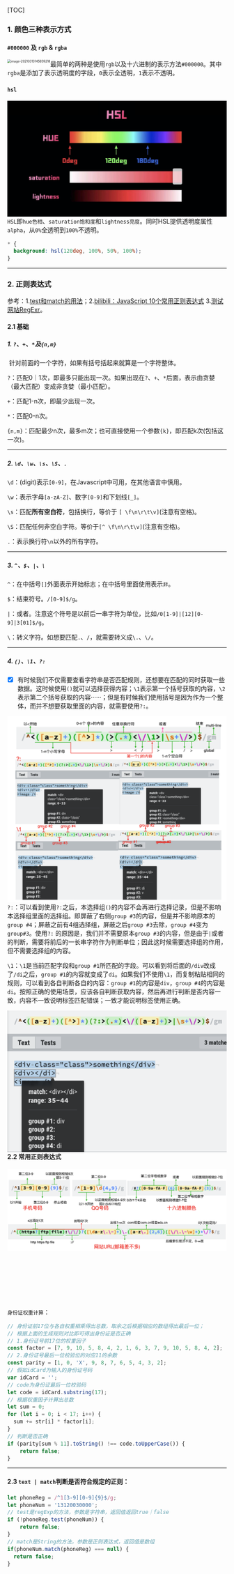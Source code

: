 [TOC]

### 1. 颜色三种表示方式

#### `#000000` 及  `rgb` & `rgba`

<img src="/Users/samstephen/Library/Mobile Documents/com~apple~CloudDocs/TyporaNotes/知识/images/rgba.png" alt="image-20210313145659218" style="zoom:50%;" align="left"/>

​	最简单的两种是使用`rgb`以及十六进制的表示方法`#000000`。其中`rgba`是添加了表示透明度的字段，`0`表示全透明，`1`表示不透明。

#### `hsl`

<img src="./images/HSL.png" alt="image-20210313144959788" style="zoom:50%;" align="left"/>

​	`HSL`即`hue色相`、`saturation饱和度`和`lightness亮度`。同时HSL提供透明度属性`alpha`，从`0%`全透明到`100%`不透明。

```css
* {
  background: hsl(120deg, 100%, 50%, 100%);
}
```

****

### 2. 正则表达式

参考：1.[test和match的用法](https://blog.csdn.net/weixin_39818813/article/details/79731542)；2.[bilibili：JavaScript 10个常用正则表达式](https://www.bilibili.com/video/BV1QK4y1K72U) 3.[测试网站RegExr](https://regexr.com)。

#### 2.1 基础

##### 1. `?`、`+`、`*`及`{n,m}`

​	针对前面的一个字符，如果有括号括起来就算是一个字符整体。

`?`：匹配0｜1次，即最多只能出现一次。如果出现在`?`、`+`、`*`后面，表示由贪婪（最大匹配）变成非贪婪（最小匹配）。

`+`：匹配1-n次，即最少出现一次。

`*`：匹配0-n次。

`{n,m}`：匹配最少n次，最多m次；也可直接使用一个参数`{k}`，即匹配k次(包括这一次)。

****

##### 2. `\d`、`\w`、`\s`、`\S`、`.`

`\d`：(digit)表示`[0-9]`，在Javascript中可用，在其他语言中慎用。

`\w`：表示字母`[a-zA-Z]`、数字`[0-9]`和下划线`[_]`。

`\s`：匹配**所有空白符**，包括换行，等价于 `[ \f\n\r\t\v]`(注意有空格)。

`\S`：匹配任何非空白字符。等价于`[^ \f\n\r\t\v]`(注意有空格)。

`.`：表示换行符`\n`以外的所有字符。

****

##### 3. `^`、`$`、`|`、`\`

`^`：在中括号`[]`外面表示开始标志；在中括号里面使用表示`非`。

`$`：结束符号。`/[0-9]$/g`。

`|`：或者。注意这个符号是以前后一串字符为单位，比如`/0[1-9]|[12][0-9]|3[01]$/g`。

`\`：转义字符。如想要匹配`.`、`/`，就需要转义成`\.`、`\/`。

****

##### 4. `()`、`\1`、`?:`

- [x] 有时候我们不仅需要查看字符串是否匹配规则，还想要在匹配的同时获取一些数据。这时候使用`()`就可以选择获得内容；`\1`表示第一个括号获取的内容，`\2`表示第二个括号获取的内容······；但是有时候我们使用括号是因为作为一个整体，而并不想要获取里面的内容，就需要使用`?:`。

<img src="./images/选择.png" alt="image-20210314175013894" style="zoom:50%;" align="left"/>

`?:`：可以看到使用`?:`之后，本选择组`()`的内容不会再进行选择记录，但是不影响本选择组里面的选择组。即屏蔽了右侧`group #3`的内容，但是并不影响原本的`group #4`；屏蔽之前有4组选择组，屏蔽之后`group #3`去除，`group #4`变为`group#3`。使用`?:` 的原因是，我们并不需要原本`group #3`的内容，但是由于`|`或者的判断，需要将前后的一长串字符作为判断单位；因此这时候需要选择组的作用，但不需要选择组的内容。

`\1`：`\1`是当前匹配字段和`group #1`所匹配的字段。可以看到将后面的`/div`改成了`/di`之后，`group #1`的内容就变成了`di`。如果我们不使用`\1`，而复制粘贴相同的规则，可以看到各自判断各自的内容：`group #1`的内容是`div`，`group #4`的内容是`di`。按照正确的使用场景，应该各自判断获取内容，然后再进行判断是否内容一致，内容不一致说明标签匹配错误；一致才能说明标签使用正确。

<img src="./images/不使用选择.png" alt="image-20210314175613767" style="zoom:50%;" align="left"/>

****

#### 2.2 常用正则表达式

<img src="./images/正则-1.png" alt="image-20210314153817732" style="zoom:50%;" align="left"/>

```js
// 手机号码
let phoneReg = /^1[3-9][0-9]{9}$/g;
// QQ号码, js里面\d等同于[0-9]，如果是其他语言要注意，\d包括除了0-9之外的其他数字字符 
let qqAcountReg = /^[1-9]\d{4,9}/g; // \d <=> [0-9]
// 十六进制颜色匹配
let colorReg = /#?([0-9a-fA-F]{6}|[0-9a-fA-F]{3})$/g; // #000000; 000000; #000;
// 邮箱地址
let mailReg = /^([a-zA-Z0-9_\-\.])+@([a-zA-Z0-9_\-\.])+\.([A-Za-z]{2,4})$/g;
// URL
let urlReg = /^((https?|ftp|file):\/\/)?([\da-z\.\-]+)\.([a-z\.]{2,4})([\/\.\-\w]*)*\/?$/g;
// html标签/爬虫
let elReg = /^<([a-z]+)([^>]*)(?:>(.*)<\/([a-z]+)>|\s+\/>)$/gm; // m表示匹配多行，各行都按照该规则匹配
// ipv4
let ipv4Reg = /^(([01]?[0-9][0-9]?|2[0-4][0-9]|25[0-5])\.){3}([01]?[0-9][0-9]?|2[0-4][0-9]|25[0-5])$/g;
// 日期 2021-03-01
let dateReg = /^[0-9]{4}-(0[1-9]|1[0-2])-(0[1-9]|12[0-9]|3[01])$/g;
// 身份证 正则部分(还需要通过权重判断)
let idReg = /^[1-9][0-9]{5}(18|19|[23][0-9])[0-9]{2}(0[1-9]|1[0-2])(0[1-9]|[12][0-9]|3[01])[0-9]{3}[0-9xX]$/g;
```

`身份证权重计算`：

```js
// 身份证前17位与各自权重相乘得出总数，取余之后根据相应的数组得出最后一位；
// 根据上面的生成规则对比即可得出身份证是否正确
// 1.身份证号前17位的权重因子
const factor = [7, 9, 10, 5, 8, 4, 2, 1, 6, 3, 7, 9, 10, 5, 8, 4, 2];
// 2.身份证号最后一位校验位的对应11的余数
const parity = [1, 0, 'X', 9, 8, 7, 6, 5, 4, 3, 2]; 
// 假如idCard为输入的身份证号码
var idCard = '';
// code为身份证最后一位校验码
let code = idCard.substring(17);
// 根据权重因子计算出总数
let sum = 0;
for (let i = 0; i < 17; i++) {
  sum += str[i] * factor[i];
}
// 判断是否正确
if (parity[sum % 11].toString() !== code.toUpperCase()) {
	return false;
}
```

****

#### 2.3 `text | match`判断是否符合规定的正则：

```js
let phoneReg = /^1[3-9][0-9]{9}$/g;
let phoneNum = '13120030000';
// test是regExp的方法，参数是字符串，返回值返回true｜false
if (!phoneReg.test(phoneNum)) {
	return false;
}
// match是String的方法，参数是正则表达式，返回值是数组
if(phoneNum.match(phoneReg) === null) {
  return false;
}
```



